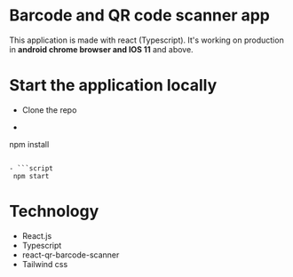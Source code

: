 # Barcode and QR code scanner app

This application is made with react (Typescript). It's working on production in **android chrome browser and IOS 11** and above.

# Start the application locally

- Clone the repo
- ```script 
 npm install
```

- ```script  
 npm start
``` 

# Technology 

- React.js
- Typescript
- react-qr-barcode-scanner
- Tailwind css
